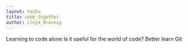 ```yaml
---
layout: haiku
title: code_together
author: Lloyd_Breunig
---
```


Learning to code alone
Is it useful for the world of code?
Better learn Git